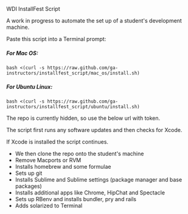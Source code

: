 WDI InstallFest Script

A work in progress to automate the set up of a student's development machine.

Paste this script into a Terminal prompt:

##### For Mac OS:

```
bash <(curl -s https://raw.github.com/ga-instructors/installfest_script/mac_os/install.sh)
```

##### For Ubuntu Linux:

```
bash <(curl -s https://raw.github.com/ga-instructors/installfest_script/ubuntu/install.sh)
```

The repo is currently hidden, so use the below url with token.

The script first runs any software updates and then checks for Xcode.

If Xcode is installed the script continues.

- We then clone the repo onto the student's machine
- Remove Macports or RVM
- Installs homebrew and some formulae
- Sets up git
- Installs Sublime and Sublime settings (package manager and base packages)
- Installs additional apps like Chrome, HipChat and Spectacle
- Sets up RBenv and installs bundler, pry and rails
- Adds solarized to Terminal
